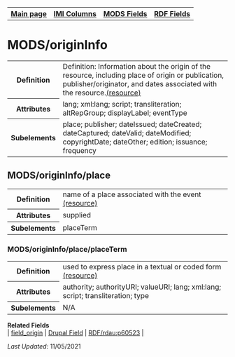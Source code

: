 <!DOCTYPE html>
<html>

<body>
<table style="width:100%">
  <tr>
    <th><a href="index.md">Main page</a></th>
	<th><a href="IMI.md">IMI Columns</a></th>
    <th><a href="MODS.md">MODS Fields</a></th>
    <th><a href="RDF.md">RDF Fields</a></th>
  </tr>
</table>


<h1>MODS/originInfo</h1>
<table>
<tr>
	<th>Definition</th>
	<td>Definition: Information about the origin of the resource, including place of origin or publication, publisher/originator, and dates associated with the resource.<a href="https://www.loc.gov/standards/mods/userguide/origininfo.html">(resource)</a></td>
</tr>
<tr>
	<th>Attributes</th>
	<td>lang; xml:lang; script; transliteration; altRepGroup; displayLabel; eventType</td>
</tr>
<tr>
	<th>Subelements</th>
	<td>place; publisher; dateIssued; dateCreated; dateCaptured; dateValid; dateModified; copyrightDate; dateOther; edition; issuance; frequency</td>
</tr>
</table>
<h2>MODS/originInfo/place</h2>
<table>
<tr>
	<th>Definition</th>
	<td>name of a place associated with the event <a href="https://www.loc.gov/standards/mods/userguide/origininfo.html#place">(resource)</a></td>
</tr>
<tr>
	<th>Attributes</th>
	<td>supplied</td>
</tr>
<tr>
	<th>Subelements</th>
	<td>placeTerm</td>
</tr>
</table>
<h3>MODS/originInfo/place/placeTerm</h3>
<table>
<tr>
	<th>Definition</th>
	<td>used to express place in a textual or coded form <a href="https://www.loc.gov/standards/mods/userguide/origininfo.html#placeterm">(resource)</a></td>
</tr>
<tr>
	<th>Attributes</th>
	<td>authority; authorityURI; valueURI; lang; xml:lang; script; transliteration; type</td>
</tr>
<tr>
	<th>Subelements</th>
	<td>N/A</td>
</tr>
</table>

<dl>
	<dt><b>Related Fields</b></dt>
		| <a href="field_origin.md">field_origin</a> |
		<a href="DrupalFields.md">Drupal Field</a> | 
		<a href="rdf.rdau.p60523.md">RDF/rdau:p60523</a> |
</dl>
<p><i>Last Updated: </i>11/05/2021</p>
</body>
</html>